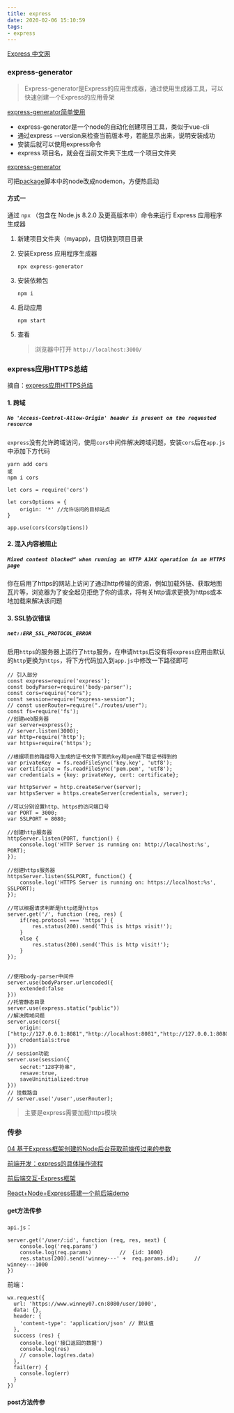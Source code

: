 ```yaml
---
title: express
date: 2020-02-06 15:10:59
tags:
- express
---
```


[Express 中文网](https://www.expressjs.com.cn/)

### express-generator

> Express-generator是Express的应用生成器，通过使用生成器工具，可以快速创建一个Express的应用骨架

[express-generator简单使用](https://www.cnblogs.com/lihuijuan/p/10821815.html)

- express-generator是一个node的自动化创建项目工具，类似于vue-cli
- 通过express --version来检查当前版本号，若能显示出来，说明安装成功
- 安装后就可以使用express命令
- express 项目名，就会在当前文件夹下生成一个项目文件夹

[express-generator](https://blog.csdn.net/wanshiwusanren/article/details/120214652)

可把[package](https://so.csdn.net/so/search?q=package&spm=1001.2101.3001.7020)脚本中的node改成nodemon，方便热启动

#### 方式一

通过 `npx` （包含在 Node.js 8.2.0 及更高版本中）命令来运行 Express 应用程序生成器

1. 新建项目文件夹（myapp)，且切换到项目目录

2. 安装Express 应用程序生成器

   ```
   npx express-generator
   ```

3. 安装依赖包

   ```
   npm i
   ```

4. 启动应用

   ```
   npm start
   ```

5. 查看

   > 浏览器中打开 `http://localhost:3000/` 





### express应用HTTPS总结

摘自：[express应用HTTPS总结](https://www.jianshu.com/p/e83186622054/)

####  1. 跨域

##### `No 'Access-Control-Allow-Origin' header is present on the requested resource`

`express`没有允许跨域访问，使用`cors`中间件解决跨域问题，安装`cors`后在`app.js`中添加下方代码

```
yarn add cors
或
npm i cors
```

```
let cors = require('cors')

let corsOptions = {
    origin: '*' //允许访问的目标站点
}

app.use(cors(corsOptions))
```

#### 2. 混入内容被阻止

##### `Mixed content blocked” when running an HTTP AJAX operation in an HTTPS page`

你在启用了https的网站上访问了通过http传输的资源，例如加载外链、获取地图瓦片等，浏览器为了安全起见拒绝了你的请求，将有关http请求更换为https或本地加载来解决该问题

#### 3. SSL协议错误

##### `net::ERR_SSL_PROTOCOL_ERROR`

启用`https`的服务器上运行了`http`服务，在申请`https`后没有将`express`应用由默认的`http`更换为`https`，将下方代码加入到`app.js`中修改一下路径即可

```
// 引入部分
const express=require('express');
const bodyParser=require('body-parser');
const cors=require("cors");
const session=require("express-session");
// const userRouter=require("./routes/user");
const fs=require('fs');
//创建web服务器
var server=express();
// server.listen(3000);
var http=require('http');
var https=require('https');

//根据项目的路径导入生成的证书文件下面的key和pem是下载证书得到的
var privateKey  = fs.readFileSync('key.key', 'utf8');
var certificate = fs.readFileSync('pem.pem', 'utf8');
var credentials = {key: privateKey, cert: certificate};
 
var httpServer = http.createServer(server);
var httpsServer = https.createServer(credentials, server);
 
//可以分别设置http、https的访问端口号
var PORT = 3000;
var SSLPORT = 8080;
 
//创建http服务器
httpServer.listen(PORT, function() {
    console.log('HTTP Server is running on: http://localhost:%s', PORT);
});
 
//创建https服务器
httpsServer.listen(SSLPORT, function() {
    console.log('HTTPS Server is running on: https://localhost:%s', SSLPORT);
});
 
//可以根据请求判断是http还是https
server.get('/', function (req, res) {
    if(req.protocol === 'https') {
        res.status(200).send('This is https visit!');
    }
    else {
        res.status(200).send('This is http visit!');
    }
});


//使用body-parser中间件
server.use(bodyParser.urlencoded({
    extended:false
}))
//托管静态目录
server.use(express.static("public"))
//解决跨域问题
server.use(cors({
    origin:["http://127.0.0.1:8081","http://localhost:8081","http://127.0.0.1:8080","http://localhost:8080"],
    credentials:true
}))
// session功能
server.use(session({
    secret:"128字符串",
    resave:true,
    saveUninitialized:true
}))
// 挂载路由
// server.use('/user',userRouter);
```

> 主要是express需要加载https模块

### 传参

[04 基于Express框架创建的Node后台获取前端传过来的参数](https://blog.51cto.com/u_11378682/4931109)

[前端开发：express的具体操作流程](https://zhuanlan.zhihu.com/p/145760258)

[前后端交互-Express框架](https://www.jianshu.com/p/a75a521921e2)

[React+Node+Express搭建一个前后端demo](https://segmentfault.com/a/1190000019608194)

#### get方法传参

`api.js`：

```
server.get('/user/:id', function (req, res, next) {
    console.log('req.params')     	
    console.log(req.params)    		//  {id: 1000}
    res.status(200).send('winney---' +  req.params.id);     //  winney---1000
})
```

前端：

```
wx.request({
  url: 'https://www.winney07.cn:8080/user/1000',  
  data: {},
  header: {
    'content-type': 'application/json' // 默认值
  },
  success (res) {
    console.log('接口返回的数据')
    console.log(res)
    // console.log(res.data)
  },
  fail(err) {
    console.log(err)
  }
})
```

#### post方法传参